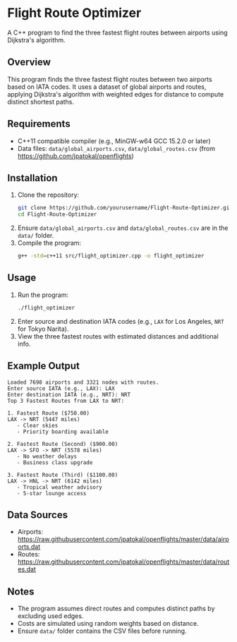 # Flight Route Optimizer

A C++ program to find the three fastest flight routes between airports using Dijkstra's algorithm.

## Overview
This program finds the three fastest flight routes between two airports based on IATA codes. It uses a dataset of global airports and routes, applying Dijkstra's algorithm with weighted edges for distance to compute distinct shortest paths.

## Requirements
- C++11 compatible compiler (e.g., MinGW-w64 GCC 15.2.0 or later)
- Data files: `data/global_airports.csv`, `data/global_routes.csv` (from https://github.com/jpatokal/openflights)

## Installation
1. Clone the repository:
   ```bash
   git clone https://github.com/yourusername/Flight-Route-Optimizer.git
   cd Flight-Route-Optimizer
   ```
2. Ensure `data/global_airports.csv` and `data/global_routes.csv` are in the `data/` folder.
3. Compile the program:
   ```bash
   g++ -std=c++11 src/flight_optimizer.cpp -o flight_optimizer
   ```

## Usage
1. Run the program:
   ```bash
   ./flight_optimizer
   ```
2. Enter source and destination IATA codes (e.g., `LAX` for Los Angeles, `NRT` for Tokyo Narita).
3. View the three fastest routes with estimated distances and additional info.

## Example Output
```
Loaded 7698 airports and 3321 nodes with routes.
Enter source IATA (e.g., LAX): LAX
Enter destination IATA (e.g., NRT): NRT
Top 3 Fastest Routes from LAX to NRT:

1. Fastest Route ($750.00)
LAX -> NRT (5447 miles)
   - Clear skies
   - Priority boarding available

2. Fastest Route (Second) ($900.00)
LAX -> SFO -> NRT (5578 miles)
   - No weather delays
   - Business class upgrade

3. Fastest Route (Third) ($1100.00)
LAX -> HNL -> NRT (6142 miles)
   - Tropical weather advisory
   - 5-star lounge access
```

## Data Sources
- Airports: https://raw.githubusercontent.com/jpatokal/openflights/master/data/airports.dat
- Routes: https://raw.githubusercontent.com/jpatokal/openflights/master/data/routes.dat

## Notes
- The program assumes direct routes and computes distinct paths by excluding used edges.
- Costs are simulated using random weights based on distance.
- Ensure `data/` folder contains the CSV files before running.